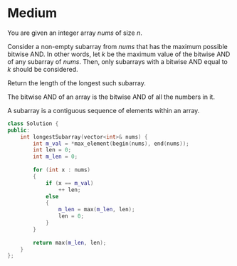 # Medium

You are given an integer array $nums$ of size $n$.

Consider a non-empty subarray from $nums$ that has the maximum possible bitwise AND. In other words, let $k$ be the maximum value of the bitwise AND of any subarray of $nums$. Then, only subarrays with a bitwise AND equal to $k$ should be considered.

Return the length of the longest such subarray.

The bitwise AND of an array is the bitwise AND of all the numbers in it.

A subarray is a contiguous sequence of elements within an array.

```cpp
class Solution {
public:
    int longestSubarray(vector<int>& nums) {
        int m_val = *max_element(begin(nums), end(nums));
        int len = 0;
        int m_len = 0;
        
        for (int x : nums)
        {
            if (x == m_val)
                ++ len;
            else
            {
                m_len = max(m_len, len);
                len = 0;
            }
        }
        
        return max(m_len, len);
    }
};
```
